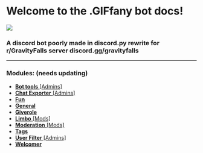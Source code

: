 # **Welcome to the .GIFfany bot docs!**
![](https://media.discordapp.net/attachments/799214881151909938/802489255657734144/GIFfany5756.gif?width=100&height=100)

### A discord bot poorly made in discord.py rewrite for r/GravityFalls server discord.gg/gravityfalls
***

### Modules: (needs updating)
* [**Bot tools** [Admins]](https://github.com/siren15/.GIFfanybot/wiki/Bot-Tools)
* [**Chat Exporter** [Admins]](https://github.com/siren15/.GIFfanybot/wiki/Chat-Exporter)
* [**Fun**](https://github.com/siren15/.GIFfanybot/wiki/Fun)
* [**General**](https://github.com/siren15/.GIFfanybot/wiki/General)
* [**Giverole**](https://github.com/siren15/.GIFfanybot/wiki/Giverole)
* [**Limbo** [Mods]](https://github.com/siren15/.GIFfanybot/wiki/Limbo)
* [**Moderation** [Mods]](https://github.com/siren15/.GIFfanybot/wiki/Moderation)
* [**Tags**](https://github.com/siren15/.GIFfanybot/wiki/Tags)
* [**User Filter** [Admins]](https://github.com/siren15/.GIFfanybot/wiki/%5BAdmins%5D-User-Filter)
* [**Welcomer**](https://github.com/siren15/.GIFfanybot/wiki/Welcomer)
